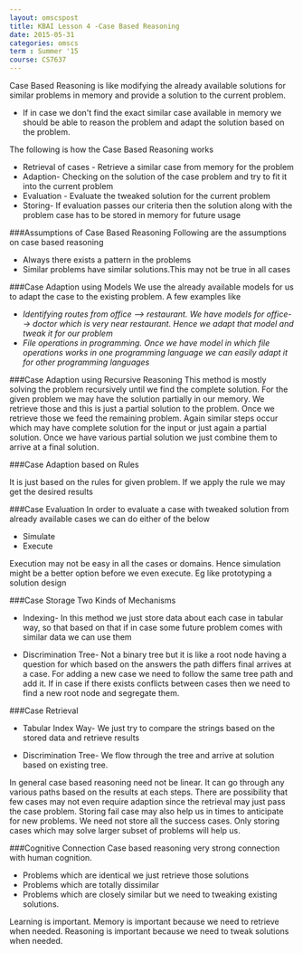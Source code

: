 ```yaml
---
layout: omscspost
title: KBAI Lesson 4 -Case Based Reasoning
date: 2015-05-31
categories: omscs
term : Summer '15
course: CS7637
---
```

Case Based Reasoning is like modifying the already available solutions for similar problems in memory and provide a solution to the current problem.

* If in case we don't find the exact similar case available in memory we should be able to reason the problem and adapt the solution based on the problem.

The following is how the Case Based Reasoning works

* Retrieval of cases - Retrieve a similar case from memory for the problem
* Adaption- Checking on the solution of the case problem and try to fit it into the current problem
* Evaluation - Evaluate the tweaked solution for the current problem
* Storing- If evaluation passes our criteria then the solution along with the problem case has to be stored in memory for future usage


###Assumptions of Case Based Reasoning
Following are the assumptions on case based reasoning
* Always there exists a pattern in the problems
* Similar problems have similar solutions.This may not be true in all cases

###Case Adaption using Models
We use the already available models for us to adapt the case to the existing problem.
A few examples like
* *Identifying routes from office --> restaurant. We have models for office--> doctor which is very near restaurant. Hence we adapt that model and tweak it for our problem*
* *File operations in programming. Once we have model in which file operations works in one programming language we can easily adapt it for other programming languages*

###Case Adaption using Recursive Reasoning
This method is mostly solving the problem recursively until we find the complete solution. For the given problem we may have the solution partially in our memory. We retrieve those and this is just a partial solution to the problem. Once we retrieve those we feed the remaining problem. Again similar steps occur which may have complete solution for the input or just again a partial solution. Once we have various partial solution we just combine them to arrive at a final solution.

###Case Adaption based on Rules

It is just based on the rules for given problem. If we apply the rule we may get the desired results

###Case Evaluation
In order to evaluate a case with tweaked solution from already available cases we can do either of the below
* Simulate
* Execute

Execution may not be easy in all the cases or domains. Hence simulation might be a better option before we even execute. Eg like prototyping a solution design

###Case Storage
Two Kinds of Mechanisms

* Indexing-  In this method we just store data about each case in tabular way,  so that based on that if in case some future problem comes with similar data we can use them

* Discrimination Tree-  Not a binary tree but it is like a root node having a question for which based on the answers the path differs final arrives at a  case. For adding a new case we need to follow the same tree path and add it. If in case if there exists conflicts between cases then we need to find a new root node and segregate them.

###Case Retrieval

* Tabular Index Way- We just try to compare the strings based on the stored data and retrieve results

* Discrimination Tree- We flow through the tree
and arrive at solution based on existing tree.


In general case based reasoning need not be linear. It can go through any various paths based on the results at each steps. There are possibility that few cases may not even require adaption since the retrieval may just pass the case problem.
Storing fail case may also help us in times to anticipate for new problems.
We need not store all the success cases. Only storing cases which may solve larger subset of problems will help us.

###Cognitive Connection
Case based reasoning very strong connection with human cognition.
* Problems which are identical we just retrieve those solutions
* Problems which are totally dissimilar
* Problems which are closely similar but we need to tweaking existing solutions.

Learning is important. Memory is important because we need to retrieve when needed. Reasoning is important because we need to tweak solutions when needed.
